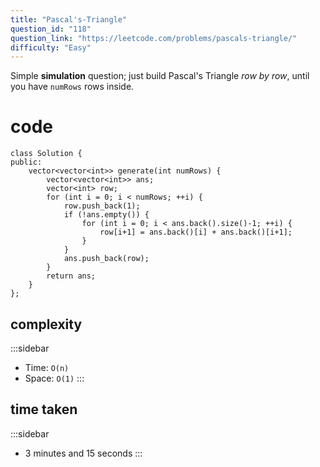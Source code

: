 ```yaml
---
title: "Pascal's-Triangle"
question_id: "118"
question_link: "https://leetcode.com/problems/pascals-triangle/"
difficulty: "Easy"
---
```


Simple **simulation** question;
just build Pascal's Triangle *row by row*,
until you have `numRows` rows inside.

# cod<span>e</span>

```{.cpp}
class Solution {
public:
    vector<vector<int>> generate(int numRows) {
        vector<vector<int>> ans;
        vector<int> row;
        for (int i = 0; i < numRows; ++i) {
            row.push_back(1);
            if (!ans.empty()) {
                for (int i = 0; i < ans.back().size()-1; ++i) {
                    row[i+1] = ans.back()[i] + ans.back()[i+1];
                }
            }
            ans.push_back(row);
        }
        return ans;
    }
};
```

## complexit<span>y</span>

:::sidebar
- Time: `O(n)`
- Space: `O(1)`
:::

## time take<span>n</span>

:::sidebar
- 3 minutes and 15 seconds
:::
